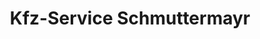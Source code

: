 ---
title: "Kfz-Service Schmuttermayr"
url: /augsburg/kfz-service-schmuttermayr/
shop: Autowerkstatt
---
